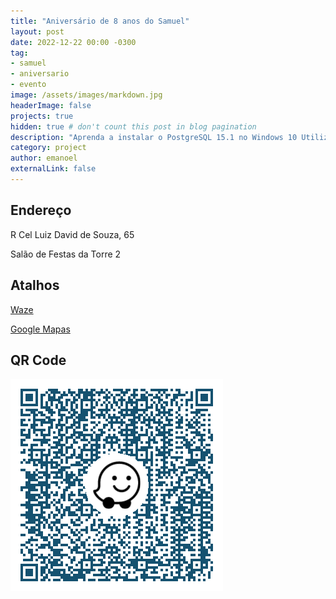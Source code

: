 ```yaml
---
title: "Aniversário de 8 anos do Samuel"
layout: post
date: 2022-12-22 00:00 -0300
tag: 
- samuel
- aniversario
- evento
image: /assets/images/markdown.jpg
headerImage: false
projects: true
hidden: true # don't count this post in blog pagination
description: "Aprenda a instalar o PostgreSQL 15.1 no Windows 10 Utilizando o Ansible"
category: project
author: emanoel
externalLink: false
---
```

## Endereço

R Cel Luiz David de Souza, 65

Salão de Festas da Torre 2

## Atalhos

[Waze](https://www.waze.com/en/live-map/directions/br/ce/rua-coronel-luiz-david-de-souza?place=Ek5SLiBDZWwuIEx1aXogRGF2aWQgZGUgU291emEgLSBQcmVzLiBLZW5uZWR5LCBGb3J0YWxlemEgLSBDRSwgNjAzNTUtMzM3LCBCcmF6aWwiLiosChQKEglrj8tpiEnHBxEaVeOJA2Ri5BIUChIJQTaP4X9JxwcR0kjWiczWJ8Y)


[Google Mapas](https://goo.gl/maps/McqGCourFt5C8MqF6)

## QR Code

![qrcodewaze](https://raw.githubusercontent.com/emanoelopes/emanoelopes.github.io/master/assets/images/cel-luiz-david-souza-65.png)
